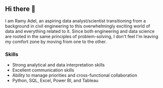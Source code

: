 ## Hi there 👋

I am Ramy Adel, an aspiring data analyst/scientist transitioning from a background in civil engineering to this overwhelmingly exciting world of data and everything related to it. Since both engineering and data science are rooted in the same principles of problem-solving, I don't feel I'm leaving my comfort zone by moving from one to the other.

### Skills
* Strong analytical and data interpretation skills
* Excellent communication skills
* Ability to manage priorities and cross-functional collaboration 
* Python, SQL, Excel, Power BI, and Tableau


